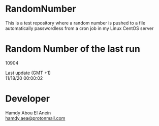 # RandomNumber    
This is a test repository where a random number is pushed to a file automatically passwordless from a cron job in my Linux CentOS server    
# Random Number of the last run   
10904
      
Last update (GMT +1)    
11/18/20 00:00:02
# Developer    
Hamdy Abou El Anein   
hamdy.aea@protonmail.com
